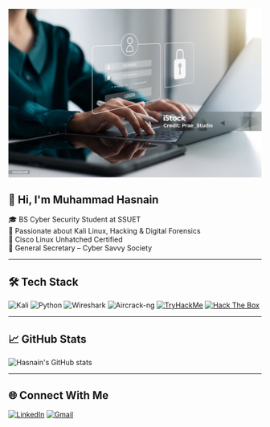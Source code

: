 ![Tech Banner](https://github.com/Mhas40/Mhas40/blob/main/istockphoto-2163352281-1024x1024.jpg?raw=true)

## 👋 Hi, I'm Muhammad Hasnain

🎓 BS Cyber Security Student at SSUET  
🔐 Passionate about Kali Linux, Hacking & Digital Forensics  
📜 Cisco Linux Unhatched Certified  
📢 General Secretary – Cyber Savvy Society  

---

## 🛠️ Tech Stack
![Kali](https://img.shields.io/badge/Kali_Linux-557C94?style=for-the-badge&logo=kali-linux&logoColor=white)
![Python](https://img.shields.io/badge/Python-3670A0?style=for-the-badge&logo=python&logoColor=ffdd54)
![Wireshark](https://img.shields.io/badge/Wireshark-1A1A1A?style=for-the-badge&logo=wireshark)
![Aircrack-ng](https://img.shields.io/badge/Aircrack--ng-00758F?style=for-the-badge&logo=aircrack-ng&logoColor=white)
[![TryHackMe](https://img.shields.io/badge/TryHackMe-212C42?style=for-the-badge&logo=tryhackme&logoColor=red)](https://tryhackme.com/)
[![Hack The Box](https://img.shields.io/badge/Hack%20The%20Box-111927?style=for-the-badge&logo=hack-the-box&logoColor=limegreen)](https://www.hackthebox.com/)

---

## 📈 GitHub Stats
![Hasnain's GitHub stats](https://github-readme-stats.vercel.app/api?username=Mhas40&show_icons=true&theme=dark)

---

## 🌐 Connect With Me
[![LinkedIn](https://img.shields.io/badge/LinkedIn-blue?logo=linkedin&logoColor=white)]([https://linkedin.com/in/your-profile](https://www.linkedin.com/in/muhammad-hasnain-889788288/))
[![Gmail](https://img.shields.io/badge/Gmail-D14836?style=for-the-badge&logo=gmail&logoColor=white)](muhammad.hasnain77550@gmail.com)
